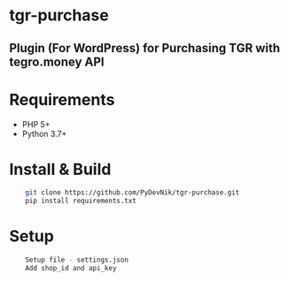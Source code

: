 # tgr-purchase
## Plugin (For WordPress) for Purchasing TGR with tegro.money API

# Requirements
- PHP 5+
- Python 3.7+

# Install & Build
```bash
    git clone https://github.com/PyDevNik/tgr-purchase.git
    pip install requirements.txt
```

# Setup
```bash
    Setup file - settings.json
    Add shop_id and api_key
```
